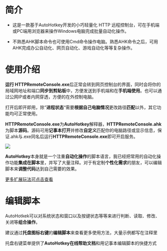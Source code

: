 # 简介
* 这是一款基于AutoHotkey开发的小巧轻量化 HTTP 远程控制台，可在手机端或PC端用浏览器来操作Windows电脑完成批量自动化操作。

* 不熟悉AHK脚本命令也可使用Cmd命令操作电脑。熟悉AHK命令之后，可用AHK完成办公自动化、网页自动化、游戏自动化等等复杂操作。

# 使用介绍
**运行 HTTPRemoteConsole.exe**后正常会转到网页控制台的界面，同时会将你的局域网地址和端口**同步到剪贴板**中，方便发送到手机端和在**手机端使用**。也可以通过公网IP或者内网穿透，方便的在外控制电脑。

打开后即开即用，除”**进程状态**“需要**根据自己电脑情况**更改路径**匹配**以外，其它功能均可正常使用。


**HTTPRemoteConsole.exe**为**AutoHotkey**解释器，**HTTPRemoteConsole.ahk**为脚本**源码**。源码可用**记事本打开**并修改**自定义**匹配你的电脑路径或显示信息，保证.ahk与.exe同名后运行**HTTPRemoteConsole.exe**即可开启服务。

![](https://gcore.jsdelivr.net/gh/dbgba/HTTPRemoteConsole@master/Preview.jpg)


**AutoHotkey**本身就是一个注重**自动化操作**的脚本语言，我已经把常用的自动化操作功能**集成在脚本**里，并写了大量注释。对于有定制**个性化需求**的朋友，可以编辑脚本来**调整代码**达到自己需要的效果。

[更多扩展玩法可点击查看](https://www.ahk66.com/)

# 编辑脚本
AutoHotkek可以对系统状态和窗口以及按键状态等等来进行判断、读取、修改、关闭等**组合操作**。

建议通过**托盘图标右键**的**编辑脚本**来查看更多使用方法，大量示例都写在注释里

托盘右键菜单提供了**AutoHotkey在线帮助文档**和用记事本编辑脚本的快捷方式
